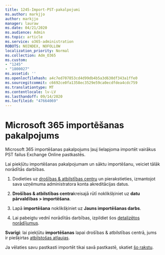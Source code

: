```yaml
---
title: 1245-Import-PST-pakalpojumi
ms.author: markjjo
author: markjjo
manager: lauraw
ms.date: 04/21/2020
ms.audience: Admin
ms.topic: article
ms.service: o365-administration
ROBOTS: NOINDEX, NOFOLLOW
localization_priority: Normal
ms.collection: Adm_O365
ms.custom:
- "1245"
- "1800027"
ms.assetid: ''
ms.openlocfilehash: a4c7ed707853cd4d99db4b5a3d630df343a1ffe0
ms.sourcegitcommit: c6692ce0fa1358ec3529e59ca0ecdfdea4cdc759
ms.translationtype: MT
ms.contentlocale: lv-LV
ms.lasthandoff: 09/14/2020
ms.locfileid: "47664069"
---
```

# <a name="microsoft-365-import-service"></a>Microsoft 365 importēšanas pakalpojums

Microsoft 365 importēšanas pakalpojums ļauj lielapjoma importēt vairākus PST failus Exchange Online pastkastēs.

Lai piekļūtu importēšanas pakalpojumam un sāktu importēšanu, veiciet tālāk norādītās darbības.

1. Dodieties uz [drošības & atbilstības centru](https://protection.office.com) un pierakstieties, izmantojot sava uzņēmuma administratora konta akreditācijas datus.

2. **Drošības & atbilstības centra**kreisajā rūtī noklikšķiniet uz **datu pārvaldības > importēšana**.

3. Lapā **importēšana** noklikšķiniet uz **Jauns importēšanas darbs**.

4. Lai pabeigtu vednī norādītās darbības, izpildiet šos [detalizētos norādījumus](https://docs.microsoft.com/microsoft-365/security/office-365-security/use-dkim-to-validate-outbound-email).

**Svarīgi**: lai piekļūtu **importēšanas** lapai drošības & atbilstības centrā, jums ir piešķirtas  [atbilstošas atļaujas](https://docs.microsoft.com/microsoft-365/security/office-365-security/use-dkim-to-validate-outbound-email).

Ja vēlaties savu pastkasti importēt tikai savā pastkastē, skatiet [šo rakstu](https://support.office.com/article/import-email-contacts-and-calendar-from-an-outlook-pst-file-431a8e9a-f99f-4d5f-ae48-ded54b3440ac).
